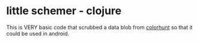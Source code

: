 # little schemer - clojure

This is VERY basic code that scrubbed a data blob from [colorhunt](http://colorhunt.co) so that it could be used in android.